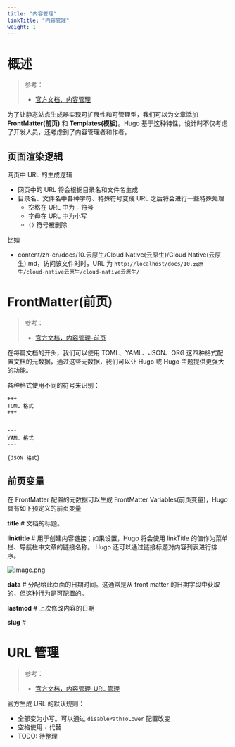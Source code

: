 ```yaml
---
title: "内容管理"
linkTitle: "内容管理"
weight: 1
---
```


# 概述
>
> 参考：
>
> - [官方文档，内容管理](https://gohugo.io/content-management/)

为了让静态站点生成器实现可扩展性和可管理型，我们可以为文章添加 **FrontMatter(前页)** 和 **Templates(模板)**。Hugo 基于这种特性，设计时不仅考虑了开发人员，还考虑到了内容管理者和作者。

## 页面渲染逻辑

网页中 URL 的生成逻辑

- 网页中的 URL 将会根据目录名和文件名生成
- 目录名、文件名中各种字符、特殊符号变成 URL 之后将会进行一些特殊处理
  - 空格在 URL 中为 `-` 符号
  - 字母在 URL 中为小写
  - `()` 符号被删除

比如

- content/zh-cn/docs/10.云原生/Cloud Native(云原生)/Cloud Native(云原生).md，访问该文件时时，URL 为 `http://localhost/docs/10.云原生/cloud-native云原生/cloud-native云原生/`

# FrontMatter(前页)

> 参考：
>
> - [官方文档，内容管理-前页](https://gohugo.io/content-management/front-matter/)

在每篇文档的开头，我们可以使用 TOML、YAML、JSON、ORG 这四种格式配置文档的元数据，通过这些元数据，我们可以让 Hugo 或 Hugo 主题提供更强大的功能。

各种格式使用不同的符号来识别：

```
+++
TOML 格式
+++


---
YAML 格式
---

{JSON 格式}
```

## 前页变量

在 FrontMatter 配置的元数据可以生成 FrontMatter Variables(前页变量)，Hugo 具有如下预定义的前页变量

**title** # 文档的标题。

**linktitle** # 用于创建内容链接；如果设置，Hugo 将会使用 linkTitle 的值作为菜单栏、导航栏中文章的链接名称。 Hugo 还可以通过链接标题对内容列表进行排序。

![image.png](https://notes-learning.oss-cn-beijing.aliyuncs.com/hugo/content/20230323122828.png)

**data** # 分配给此页面的日期时间。这通常是从 front matter 的日期字段中获取的，但这种行为是可配置的。

**lastmod** # 上次修改内容的日期

**slug** #

# URL 管理

> 参考：
>
> - [官方文档，内容管理-URL 管理](https://gohugo.io/content-management/urls/)

官方生成 URL 的默认规则：

- 全部变为小写。可以通过  `disablePathToLower` 配置改变
- 空格使用 `-` 代替
- TODO: 待整理
